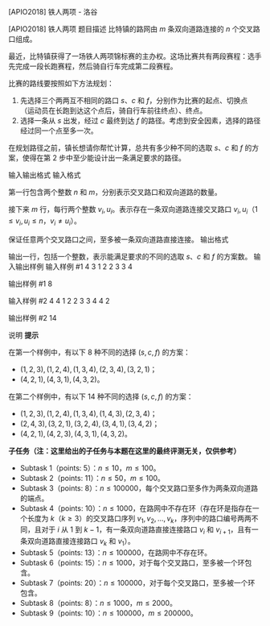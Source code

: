 



[APIO2018] 铁人两项 - 洛谷














[APIO2018] 铁人两项
题目描述
比特镇的路网由 $m$ 条双向道路连接的 $n$ 个交叉路口组成。

最近，比特镇获得了一场铁人两项锦标赛的主办权。这场比赛共有两段赛程：选手先完成一段长跑赛程，然后骑自行车完成第二段赛程。

比赛的路线要按照如下方法规划：

1. 先选择三个两两互不相同的路口 $s$、$c$ 和 $f$，分别作为比赛的起点、切换点（运动员在长跑到达这个点后，骑自行车前往终点）、终点。
2. 选择一条从 $s$ 出发，经过 $c$ 最终到达 $f$ 的路径。考虑到安全因素，选择的路径经过同一个点至多一次。

在规划路径之前，镇长想请你帮忙计算，总共有多少种不同的选取 $s$、$c$ 和 $f$ 的方案，使得在第 $2$ 步中至少能设计出一条满足要求的路径。

输入输出格式
输入格式

第一行包含两个整数 $n$ 和 $m$，分别表示交叉路口和双向道路的数量。

接下来 $m$ 行，每行两个整数 $v_i, u_i$。表示存在一条双向道路连接交叉路口 $v_i, u_i$（$1 \le v_i, u_i \le n$，$v_i \neq u_i$）。

保证任意两个交叉路口之间，至多被一条双向道路直接连接。
输出格式

输出一行，包括一个整数，表示能满足要求的不同的选取 $s$、$c$ 和 $f$ 的方案数。
输入输出样例
输入样例 #1
4 3
1 2
2 3
3 4

输出样例 #1
8

输入样例 #2
4 4
1 2
2 3
3 4
4 2

输出样例 #2
14

说明
**提示**

在第一个样例中，有以下 $8$ 种不同的选择 $(s, c, f)$ 的方案：

- $(1, 2, 3), (1, 2, 4), (1, 3, 4), (2, 3, 4), (3, 2, 1)$；
- $(4, 2, 1), (4, 3, 1), (4, 3, 2)$。

在第二个样例中，有以下 $14$ 种不同的选择 $(s, c, f)$ 的方案：

- $(1, 2, 3), (1, 2, 4), (1, 3, 4), (1, 4, 3), (2, 3, 4)$；
- $(2, 4, 3), (3, 2, 1), (3, 2, 4), (3, 4, 1), (3, 4, 2)$；
- $(4, 2, 1), (4, 2, 3), (4, 3, 1), (4, 3, 2)$。

**子任务（注：这里给出的子任务与本题在这里的最终评测无关，仅供参考）**

- Subtask 1（points: $5$）：$n \leq 10$，$m \leq 100$。
- Subtask 2（points: $11$）：$n \leq 50$，$m \leq 100$。
- Subtask 3（points: $8$）：$n \leq 100000$，每个交叉路口至多作为两条双向道路的端点。
- Subtask 4（points: $10$）：$n \leq 1000$，在路网中不存在环（存在环是指存在一个长度为 $k$（$k \ge 3$）的交叉路口序列 $v_1, v_2, \ldots, v_k$，序列中的路口编号两两不同，且对于 $i$ 从 $1$ 到 $k - 1$，有一条双向道路直接连接路口 $v_i$ 和 $v_{i+1}$，且有一条双向道路直接连接路口 $v_k$ 和 $v_1$）。
- Subtask 5（points: $13$）：$n \leq 100000$，在路网中不存在环。
- Subtask 6（points: $15$）：$n \leq 1000$，对于每个交叉路口，至多被一个环包含。
- Subtask 7（points: $20$）：$n \leq 100000$，对于每个交叉路口，至多被一个环包含。
- Subtask 8（points: $8$）：$n \leq 1000$，$m \leq 2000$。
- Subtask 9（points: $10$）：$n \leq 100000$，$m \leq 200000$。






